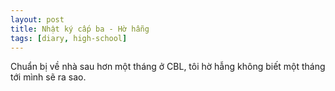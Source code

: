 ```yaml
---
layout: post
title: Nhật ký cấp ba - Hờ hẫng
tags: [diary, high-school] 
---
```


Chuẩn bị về nhà sau hơn một tháng ở CBL, tôi hờ hẫng không biết một tháng tới mình sẽ ra sao.